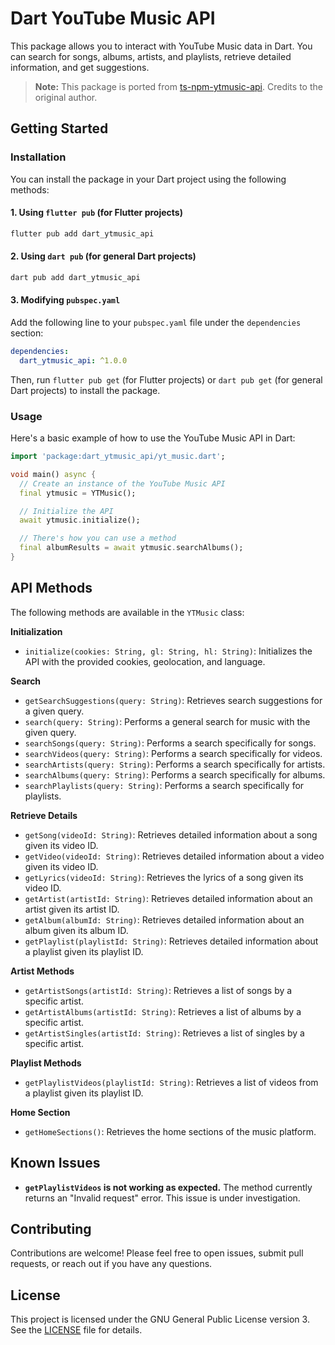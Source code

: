 # Dart YouTube Music API

This package allows you to interact with YouTube Music data in Dart. You can search for songs, albums, artists, and playlists, retrieve detailed information, and get suggestions.

> **Note:** This package is ported from [ts-npm-ytmusic-api](https://github.com/zS1L3NT/ts-npm-ytmusic-api). Credits to the original author.

## Getting Started

### Installation

You can install the package in your Dart project using the following methods:

#### 1. Using `flutter pub` (for Flutter projects)

```bash
flutter pub add dart_ytmusic_api
```

#### 2. Using `dart pub` (for general Dart projects)

```bash
dart pub add dart_ytmusic_api
```

#### 3. Modifying `pubspec.yaml`

Add the following line to your `pubspec.yaml` file under the `dependencies` section:

```yaml
dependencies:
  dart_ytmusic_api: ^1.0.0
```

Then, run `flutter pub get` (for Flutter projects) or `dart pub get` (for general Dart projects) to install the package.

### Usage
Here's a basic example of how to use the YouTube Music API in Dart:

```dart
import 'package:dart_ytmusic_api/yt_music.dart';

void main() async {
  // Create an instance of the YouTube Music API
  final ytmusic = YTMusic();

  // Initialize the API
  await ytmusic.initialize();

  // There's how you can use a method
  final albumResults = await ytmusic.searchAlbums();
}
```

## API Methods

The following methods are available in the `YTMusic` class:

**Initialization**

- `initialize(cookies: String, gl: String, hl: String)`: Initializes the API with the provided cookies, geolocation, and language.

**Search**

- `getSearchSuggestions(query: String)`: Retrieves search suggestions for a given query.
- `search(query: String)`: Performs a general search for music with the given query.
- `searchSongs(query: String)`: Performs a search specifically for songs.
- `searchVideos(query: String)`: Performs a search specifically for videos.
- `searchArtists(query: String)`: Performs a search specifically for artists.
- `searchAlbums(query: String)`: Performs a search specifically for albums.
- `searchPlaylists(query: String)`: Performs a search specifically for playlists.

**Retrieve Details**

- `getSong(videoId: String)`: Retrieves detailed information about a song given its video ID.
- `getVideo(videoId: String)`: Retrieves detailed information about a video given its video ID.
- `getLyrics(videoId: String)`: Retrieves the lyrics of a song given its video ID.
- `getArtist(artistId: String)`: Retrieves detailed information about an artist given its artist ID.
- `getAlbum(albumId: String)`: Retrieves detailed information about an album given its album ID.
- `getPlaylist(playlistId: String)`: Retrieves detailed information about a playlist given its playlist ID.

**Artist Methods**

- `getArtistSongs(artistId: String)`: Retrieves a list of songs by a specific artist.
- `getArtistAlbums(artistId: String)`: Retrieves a list of albums by a specific artist.
- `getArtistSingles(artistId: String)`: Retrieves a list of singles by a specific artist.

**Playlist Methods**

- `getPlaylistVideos(playlistId: String)`: Retrieves a list of videos from a playlist given its playlist ID.

**Home Section**

- `getHomeSections()`: Retrieves the home sections of the music platform.

## Known Issues

- **`getPlaylistVideos` is not working as expected.** The method currently returns an "Invalid request" error. This issue is under investigation. 

## Contributing

Contributions are welcome! Please feel free to open issues, submit pull requests, or reach out if you have any questions.

## License

This project is licensed under the GNU General Public License version 3. See the [LICENSE](LICENSE) file for details.
